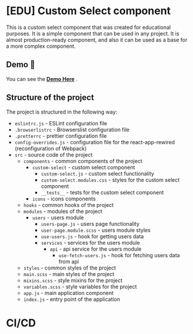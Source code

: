 # [EDU] Custom Select component
This is a custom select component that was created for educational purposes. 
It is a simple component that can be used in any project. It is almost production-ready component, and also it can be used as a base for a more complex component.

## Demo 🚀
You can see the **[Demo Here](https://maplemap.github.io/custom-select/)** .

## Structure of the project
The project is structured in the following way:
- `eslintrc.js` - ESLint configuration file
- `.browserlistrc` - Browserslist configuration file
- `.pretterrc` - prettier configuration file
- `config-overrides.js` - configuration file for the react-app-rewired (reconfiguration of Webpack)
- `src` - source code of the project
  - `components` - common components of the project
    - `custom-select` - custom select component
      - `custom-select.js` - custom select functionality 
      - `custom-select.modules.css` - styles for the custom select component
      - `__tests__` - tests for the custom select component
    - `icons` - icons components
  - `hooks` - common hooks of the project
  - `modules` - modules of the project
    - `users` - users module
      - `users-page.js` - users page functionality
      - `user-page.module.scss` - users module styles
      - `use-users.js` - hook for getting users data
      - `services` - services for the users module
        - `api` - api service for the users module
            - `use-fetch-users.js` - hook for fetching users data from api
  - `styles` - common styles of the project
   - `main.scss` - main styles of the project
   - `mixins.scss` - style mixins for the project
   - `variables.scss` - style variables for the project
  - `app.js` - main application component
  - `index.js` - entry point of the application

# CI/CD
